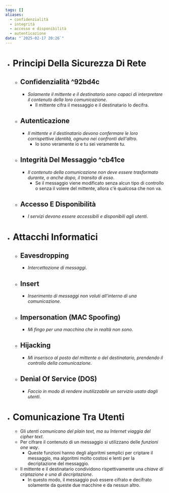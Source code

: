```yaml
---
tags: []
aliases:
  - confidenzialità
  - integrità
  - accesso e disponibilità
  - autenticazione
data: "`2025-02-17 20:26`"
---
```

- # Principi Della Sicurezza Di Rete
	+ ## Confidenzialità ^92bd4c
		+ _Solamente il mittente e il destinatario sono capaci di interpretare il contenuto della loro comunicazione_.
			+ Il mittente cifra il messaggio e il destinatario lo decifra.
	+ ## Autenticazione
		+ _Il mittente e il destinatario devono confermare le loro corrispettive identità, ognuno nei confronti dell'altro_.
			+ Io sono veramente io e tu sei veramente tu.
	+ ## Integrità Del Messaggio ^cb41ce
		+ _Il contenuto della comunicazione non deve essere trasformato durante, o anche dopo, il transito di esso_.
			+ Se il messaggio viene modificato senza alcun tipo di controllo o senza il volere del mittente, allora c'è qualcosa che non va.
	+ ## Accesso E Disponibilità
		+ _I servizi devono essere accessibili e disponibili agli utenti_.
- # Attacchi Informatici
	+ ## Eavesdropping
		+ _Intercettazione di messaggi_.
	+ ## Insert
		+ _Inserimento di messaggi non voluti all'interno di una comunicazione_.
	+ ## Impersonation (MAC Spoofing)
		+ _Mi fingo per una macchina che in realtà non sono_.
	+ ## Hijacking
		+ _Mi inserisco al posto del mittente o del destinatario, prendendo il controllo della comunicazione_.
	+ ## Denial Of Service (DOS)
		+ _Faccio in modo di rendere inutilizzabile un servizio usato dagli utenti_.
- # Comunicazione Tra Utenti
	+ Gli _utenti comunicano del plain text, ma su Internet viaggia del cipher text_.
	+ Per cifrare il contenuto di un messaggio si utilizzano delle _funzioni one way_.
		+ Queste funzioni hanno degli algoritmi semplici per criptare il messaggio, ma algoritmi molto costosi e lenti per la decriptazione del messaggio.
	+ Il mittente e il destinatario condividono rispettivamente una _chiave di criptazione e una di decriptazione_.
		+ In questo modo, il messaggio può essere cifrato e decifrato solamente da queste due macchine e da nessun altro.